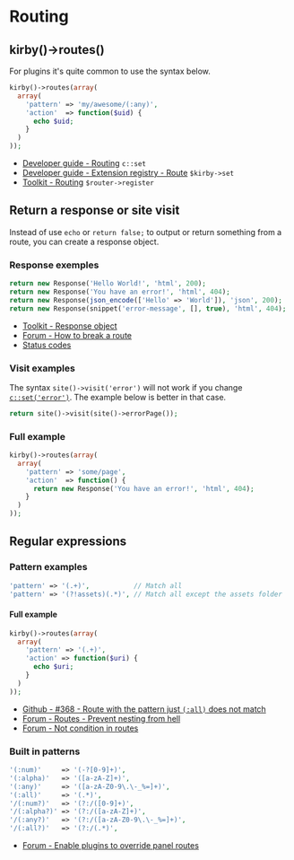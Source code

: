 # Routing

## kirby()->routes()

For plugins it's quite common to use the syntax below.

```php
kirby()->routes(array(
  array(
    'pattern' => 'my/awesome/(:any)',
    'action'  => function($uid) {
      echo $uid;
    }
  )
));
```

- [Developer guide - Routing](https://getkirby.com/docs/developer-guide/advanced/routing) `c::set`
- [Developer guide - Extension registry - Route](https://getkirby.com/docs/developer-guide/plugins/registry) `$kirby->set`
- [Toolkit - Routing](https://getkirby.com/docs/developer-guide/toolkit/routing) `$router->register`

## Return a response or site visit

Instead of use `echo` or `return false;` to output or return something from a route, you can create a response object.

### Response exemples

```php
return new Response('Hello World!', 'html', 200);
return new Response('You have an error!', 'html', 404);
return new Response(json_encode(['Hello' => 'World']), 'json', 200);
return new Response(snippet('error-message', [], true), 'html', 404);
```

- [Toolkit - Response object](https://getkirby.com/docs/toolkit/api#response)
- [Forum - How to break a route](https://forum.getkirby.com/t/how-do-you-prefer-to-break-a-route/6518/1)
- [Status codes](https://httpstatuses.com/)

### Visit examples

The syntax `site()->visit('error')` will not work if you change [`c::set('error')`](https://getkirby.com/docs/cheatsheet/options/error). The example below is better in that case.

```php
return site()->visit(site()->errorPage());
```

### Full example

```php
kirby()->routes(array(
  array(
    'pattern' => 'some/page',
    'action'  => function() {
      return new Response('You have an error!', 'html', 404);
    }
  )
));
```

## Regular expressions

### Pattern examples

```php
'pattern' => '(.+)',           // Match all
'pattern' => '(?!assets)(.*)', // Match all except the assets folder
```

#### Full example

```php
kirby()->routes(array(
  array(
    'pattern' => '(.+)',
    'action' => function($uri) {
      echo $uri;
    }
  )
));
```

- [Github - #368 - Route with the pattern just `(:all)` does not match](https://github.com/getkirby/kirby/issues/368)
- [Forum - Routes - Prevent nesting from hell](https://forum.getkirby.com/t/routes-prevent-nesting-from-hell/3304)
- [Forum - Not condition in routes](https://forum.getkirby.com/t/not-condition-in-regex-in-routes/6335)

### Built in patterns

```php
'(:num)'     => '(-?[0-9]+)',
'(:alpha)'   => '([a-zA-Z]+)',
'(:any)'     => '([a-zA-Z0-9\.\-_%=]+)',
'(:all)'     => '(.*)',
'/(:num?)'   => '(?:/([0-9]+)',
'/(:alpha?)' => '(?:/([a-zA-Z]+)',
'/(:any?)'   => '(?:/([a-zA-Z0-9\.\-_%=]+)',
'/(:all?)'   => '(?:/(.*)',
```

 - [Forum - Enable plugins to override panel routes](https://forum.getkirby.com/t/enable-plugins-to-override-panel-routes/8820/4)
